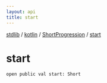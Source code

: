 ```yaml
---
layout: api
title: start
---
```

[stdlib](../../index.html) / [kotlin](../index.html) / [ShortProgression](index.html) / [start](start.html)

# start

```
open public val start: Short
```
